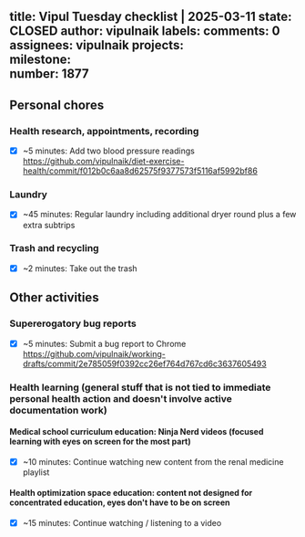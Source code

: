 title:	Vipul Tuesday checklist | 2025-03-11
state:	CLOSED
author:	vipulnaik
labels:	
comments:	0
assignees:	vipulnaik
projects:	
milestone:	
number:	1877
--
## Personal chores

### Health research, appointments, recording

- [x] ~5 minutes: Add two blood pressure readings https://github.com/vipulnaik/diet-exercise-health/commit/f012b0c6aa8d62575f9377573f5116af5992bf86

### Laundry

- [x] ~45 minutes: Regular laundry including additional dryer round plus a few extra subtrips

### Trash and recycling

- [x] ~2 minutes: Take out the trash

## Other activities

### Supererogatory bug reports

- [x] ~5 minutes: Submit a bug report to Chrome https://github.com/vipulnaik/working-drafts/commit/2e785059f0392cc26ef764d767cd6c3637605493

### Health learning (general stuff that is not tied to immediate personal health action and doesn't involve active documentation work)

#### Medical school curriculum education: Ninja Nerd videos (focused learning with eyes on screen for the most part)

- [x] ~10 minutes: Continue watching new content from the renal medicine playlist

#### Health optimization space education: content not designed for concentrated education, eyes don't have to be on screen

- [x] ~15 minutes: Continue watching / listening to a video
